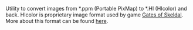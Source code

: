 Utility to convert images from *.ppm (Portable PixMap) to *.HI (HIcolor) and back. HIcolor is proprietary image format used by game [Gates of Skeldal](https://en.wikipedia.org/wiki/Gates_of_Skeldal). More about this format can be found [here](http://skeldal.vyletnici.net/dokumentace/data/formaty.htm).